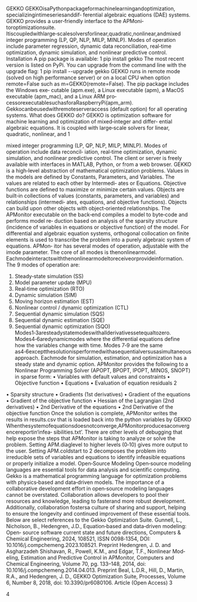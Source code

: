 GEKKO
GEKKOisaPythonpackageformachinelearningandoptimization, specializingintimeseriesanddif‑
ferential algebraic equations (DAE) systems. GEKKO provides a user‑friendly interface to the APMoni‑
toroptimizationsuite. Itiscoupledwithlarge‑scalesolversforlinear,quadratic,nonlinear,andmixed
integer programming (LP, QP, NLP, MILP, MINLP). Modes of operation include parameter regression,
dynamic data reconciliation, real‑time optimization, dynamic simulation, and nonlinear predictive
control.
Installation
A pip package is available:
1 pip install gekko
The most recent version is listed on PyPi. You can upgrade from the command line with the upgrade
flag:
1 pip install --upgrade gekko
GEKKO runs in remote mode (solved on high performance server) or on a local CPU when option
remote=False such as m=GEKKO(remote=False). The pip package includes the Windows exe‑
cutable (apm.exe), a Linux executable (apm), a MacOS executable (apm_mac), and a Linux ARM pro‑
cessorexecutablesuchasforaRaspberryPi(apm_arm). Gekkocanbeusedwithremoteserveraccess
(default option) for all operating systems.
What does GEKKO do?
GEKKO is optimization software for machine learning and optimization of mixed‑integer and differ‑
ential algebraic equations. It is coupled with large‑scale solvers for linear, quadratic, nonlinear, and
1

mixed integer programming (LP, QP, NLP, MILP, MINLP). Modes of operation include data reconcil‑
iation, real‑time optimization, dynamic simulation, and nonlinear predictive control. The client or
server is freely available with interfaces in MATLAB, Python, or from a web browser.
GEKKO is a high‑level abstraction of mathematical optimization problems. Values in the models are
defined by Constants, Parameters, and Variables. The values are related to each other by Intermedi‑
ates or Equations. Objective functions are defined to maximize or minimize certain values. Objects
are built‑in collections of values (constants, parameters, and variables) and relationships (intermedi‑
ates, equations, and objective functions). Objects can build upon other objects with object‑oriented
relationships.
The APMonitor executable on the back‑end compiles a model to byte‑code and performs model re‑
duction based on analysis of the sparsity structure (incidence of variables in equations or objective
function) of the model. For differential and algebraic equation systems, orthogonal collocation on
finite elements is used to transcribe the problem into a purely algebraic system of equations. APMon‑
itor has several modes of operation, adjustable with the imode parameter. The core of all modes is
thenonlinearmodel. Eachmodeinteractswiththenonlinearmodeltoreceiveorprovideinformation.
The 9 modes of operation are:
1. Steady‑state simulation (SS)
2. Model parameter update (MPU)
3. Real‑time optimization (RTO)
4. Dynamic simulation (SIM)
5. Moving horizon estimation (EST)
6. Nonlinear control / dynamic optimization (CTL)
7. Sequential dynamic simulation (SQS)
8. Sequential dynamic estimation (SQE)
9. Sequential dynamic optimization (SQO)
Modes1‑3aresteadystatemodeswithallderivativessetequaltozero. Modes4‑6aredynamicmodes
where the differential equations define how the variables change with time. Modes 7‑9 are the same
as4‑6exceptthesolutionisperformedwithasequentialversusasimultaneousapproach. Eachmode
for simulation, estimation, and optimization has a steady state and dynamic option.
APMonitor provides the following to a Nonlinear Programming Solver (APOPT, BPOPT, IPOPT, MINOS,
SNOPT) in sparse form:
• Variables with default values and constraints
• Objective function
• Equations
• Evaluation of equation residuals
2

• Sparsity structure
• Gradients (1st derivatives)
• Gradient of the equations
• Gradient of the objective function
• Hessian of the Lagrangian (2nd derivatives)
• 2nd Derivative of the equations
• 2nd Derivative of the objective function
Once the solution is complete, APMonitor writes the results in results.csv that is loaded back into the
python variables by GEKKO
Whenthesystemofequationsdoesnotconverge,APMonitorproducesaconvergencereportin‘infea‑
sibilities.txt’. There are other levels of debugging that help expose the steps that APMonitor is taking
to analyze or solve the problem. Setting APM.diaglevel to higher levels (0‑10) gives more output to
the user. Setting APM.coldstart to 2 decomposes the problem into irreducible sets of variables and
equations to identify infeasible equations or properly initialize a model.
Open‑Source Modeling
Open‑source modeling languages are essential tools for data analysis and scientific computing.
Gekko is a mathematical programming language for optimization problems with physics‑based
and data‑driven models. The importance of a collaborative development effort in open‑source
modeling languages cannot be overstated. Collaboration allows developers to pool their resources
and knowledge, leading to fasterand more robust development. Additionally, collaboration fostersa
culture of sharing and support, helping to ensure the longevity and continued improvement of these
essential tools. Below are select references to the Gekko Optimization Suite.
Gunnell, L., Nicholson, B., Hedengren, J.D., Equation‑based and data‑driven modeling: Open‑
source software current state and future directions, Computers & Chemical Engineering, 2024,
108521, ISSN 0098‑1354, DOI: 10.1016/j.compchemeng.2023.108521. Preprint
Hedengren, J. D. and Asgharzadeh Shishavan, R., Powell, K.M., and Edgar, T.F., Nonlinear Mod‑
eling, Estimation and Predictive Control in APMonitor, Computers and Chemical Engineering,
Volume 70, pg. 133–148, 2014, doi: 10.1016/j.compchemeng.2014.04.013. Preprint
Beal, L.D.R., Hill, D., Martin, R.A., and Hedengren, J. D., GEKKO Optimization Suite, Processes,
Volume 6, Number 8, 2018, doi: 10.3390/pr6080106. Article (Open Access)
3

4